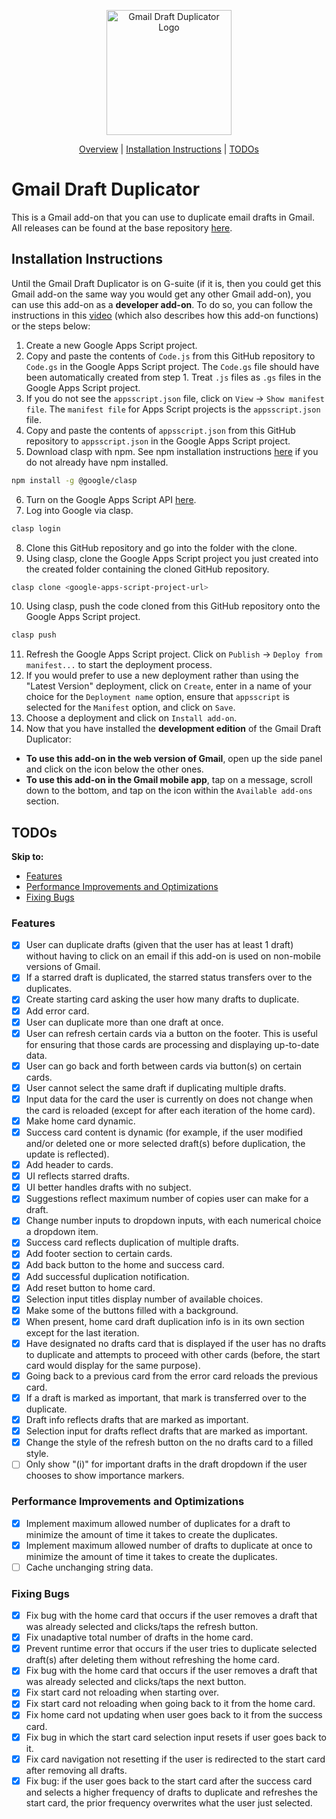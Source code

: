 <p align="center">
  <img src="https://raw.githubusercontent.com/jnbli/Gmail-Draft-Duplicator/master/Logo.png" alt="Gmail Draft Duplicator Logo" width="200" height="200">
</p>

<div align="center">
  <a href="#gmail-draft-duplicator">Overview</a>
  |
  <a href="#installation-instructions">Installation Instructions</a>
  |
  <a href="#todos">TODOs</a>
</div>

# Gmail Draft Duplicator
This is a Gmail add-on that you can use to duplicate email drafts in Gmail. All releases can be found at the base repository [here](https://github.com/jnbli/Gmail-Draft-Duplicator/releases).

## Installation Instructions
Until the Gmail Draft Duplicator is on G-suite (if it is, then you could get this Gmail add-on the same way you would get any other Gmail add-on), you can use this add-on as a **developer add-on**. To do so, you can follow the instructions in this [video](https://www.youtube.com/watch?v=o3JVWLKUrYs) (which also describes how this add-on functions) or the steps below:

1. Create a new Google Apps Script project.
2. Copy and paste the contents of `Code.js` from this GitHub repository to `Code.gs` in the Google Apps Script project. The `Code.gs` file should have been automatically created from step 1. Treat `.js` files as `.gs` files in the Google Apps Script project.
3. If you do not see the `appsscript.json` file, click on `View` &rarr; `Show manifest file`. The `manifest file` for Apps Script projects is the `appsscript.json` file.
4. Copy and paste the contents of `appsscript.json` from this GitHub repository to `appsscript.json` in the Google Apps Script project. 
5. Download clasp with npm. See npm installation instructions [here](https://www.npmjs.com/get-npm) if you do not already have npm installed.
```sh
npm install -g @google/clasp
```
6. Turn on the Google Apps Script API [here](https://script.google.com/home/usersettings).
7. Log into Google via clasp.
```sh
clasp login
```
8. Clone this GitHub repository and go into the folder with the clone.
9. Using clasp, clone the Google Apps Script project you just created into the created folder containing the cloned GitHub repository. 
```sh
clasp clone <google-apps-script-project-url>
```
10. Using clasp, push the code cloned from this GitHub repository onto the Google Apps Script project. 
```sh
clasp push
```
11. Refresh the Google Apps Script project. Click on `Publish` &rarr; `Deploy from manifest...` to start the deployment process. 
12. If you would prefer to use a new deployment rather than using the "Latest Version" deployment, click on `Create`, enter in a name of your choice for the `Deployment name` option, ensure that `appsscript` is selected for the `Manifest` option, and click on `Save`. 
13. Choose a deployment and click on `Install add-on`. 
14. Now that you have installed the **development edition** of the Gmail Draft Duplicator:
* **To use this add-on in the web version of Gmail**, open up the side panel and click on the icon below the other ones. 
* **To use this add-on in the Gmail mobile app**, tap on a message, scroll down to the bottom, and tap on the icon within the `Available add-ons` section.

## TODOs

**Skip to:**
* [Features](#features)
* [Performance Improvements and Optimizations](#performance-improvements-and-optimizations)
* [Fixing Bugs](#fixing-bugs)

### Features
- [x] User can duplicate drafts (given that the user has at least 1 draft) without having to click on an email if this add-on is used on non-mobile versions of Gmail.
- [x] If a starred draft is duplicated, the starred status transfers over to the duplicates.
- [X] Create starting card asking the user how many drafts to duplicate.
- [X] Add error card.
- [X] User can duplicate more than one draft at once.
- [X] User can refresh certain cards via a button on the footer. This is useful for ensuring that those cards are processing and displaying up-to-date data.
- [X] User can go back and forth between cards via button(s) on certain cards.
- [X] User cannot select the same draft if duplicating multiple drafts.
- [X] Input data for the card the user is currently on does not change when the card is reloaded (except for after each iteration of the home card).
- [X] Make home card dynamic.
- [X] Success card content is dynamic (for example, if the user modified and/or deleted one or more selected draft(s) before duplication, the update is reflected).
- [X] Add header to cards.
- [X] UI reflects starred drafts.
- [X] UI better handles drafts with no subject.
- [X] Suggestions reflect maximum number of copies user can make for a draft.
- [X] Change number inputs to dropdown inputs, with each numerical choice a dropdown item.
- [X] Success card reflects duplication of multiple drafts.
- [X] Add footer section to certain cards.
- [X] Add back button to the home and success card.
- [X] Add successful duplication notification.
- [X] Add reset button to home card. 
- [X] Selection input titles display number of available choices.
- [X] Make some of the buttons filled with a background.
- [X] When present, home card draft duplication info is in its own section except for the last iteration.
- [X] Have designated no drafts card that is displayed if the user has no drafts to duplicate and attempts to proceed with other cards (before, the start card would display for the same purpose).
- [X] Going back to a previous card from the error card reloads the previous card.
- [X] If a draft is marked as important, that mark is transferred over to the duplicate.
- [X] Draft info reflects drafts that are marked as important. 
- [X] Selection input for drafts reflect drafts that are marked as important.
- [X] Change the style of the refresh button on the no drafts card to a filled style.
- [ ] Only show "(i)" for important drafts in the draft dropdown if the user chooses to show importance markers.

### Performance Improvements and Optimizations
- [x] Implement maximum allowed number of duplicates for a draft to minimize the amount of time it takes to create the duplicates.
- [X] Implement maximum allowed number of drafts to duplicate at once to minimize the amount of time it takes to create the duplicates.
- [ ] Cache unchanging string data.

### Fixing Bugs
- [X] Fix bug with the home card that occurs if the user removes a draft that was already selected and clicks/taps the refresh button.
- [X] Fix unadaptive total number of drafts in the home card.
- [X] Prevent runtime error that occurs if the user tries to duplicate selected draft(s) after deleting them without refreshing the home card.
- [X] Fix bug with the home card that occurs if the user removes a draft that was already selected and clicks/taps the next button.
- [X] Fix start card not reloading when starting over.
- [X] Fix start card not reloading when going back to it from the home card.
- [X] Fix home card not updating when user goes back to it from the success card.
- [X] Fix bug in which the start card selection input resets if user goes back to it.
- [X] Fix card navigation not resetting if the user is redirected to the start card after removing all drafts. 
- [X] Fix bug: if the user goes back to the start card after the success card and selects a higher frequency of drafts to duplicate and refreshes the start card, the prior frequency overwrites what the user just selected.